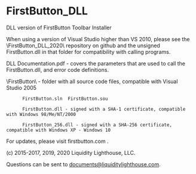 # FirstButton_DLL
DLL version of FirstButton Toolbar Installer

When using a version of Visual Studio higher than VS 2010, please see the \FirstButton_DLL_2020\ repository on github and the unsigned FirstButton.dll
 in that folder for compatibility with calling programs.

DLL Documentation.pdf  - covers the parameters that are used to call the FirstButton.dll, and error code definitions.

\FirstButton\ - folder with all source code files, compatible with Visual Studio 2005

		  FirstButton.sln  FirstButton.sou

		  FirstButton.dll - signed with a SHA-1 certificate, compatible with Windows 98/Me/NT/2000

		  FirstButton_256.dll - signed with a SHA-256 certificate, compatible with Windows XP - Windows 10

For updates, please visit firstbutton.com .

(c) 2015-2017, 2019, 2020 Liquidity Lighthouse, LLC.

Questions can be sent to documents@liquiditylighthouse.com.
